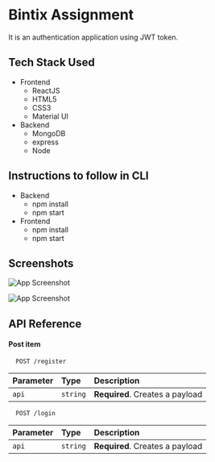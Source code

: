 
# Bintix Assignment

It is an authentication application using JWT token. 


## Tech Stack Used

 - Frontend
   - ReactJS
   - HTML5
   - CSS3
   - Material UI
 - Backend
   - MongoDB
   - express
   - Node

## Instructions to follow in CLI 

 - Backend
   - npm install
   - npm start
 - Frontend
   - npm install
   - npm start
 

## Screenshots

![App Screenshot](https://i.ibb.co/bz5g0sJ/register.png)

![App Screenshot](https://i.ibb.co/JRM6S38/login.png)



## API Reference


#### Post item

```http
  POST /register
```

| Parameter | Type     | Description                       |
| :-------- | :------- | :-------------------------------- |
| `api`      | `string` | **Required**. Creates a payload |

```http
  POST /login
```

| Parameter | Type     | Description                       |
| :-------- | :------- | :-------------------------------- |
| `api`      | `string` | **Required**. Creates a payload |




